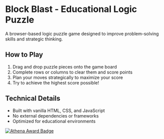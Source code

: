 # Block Blast - Educational Logic Puzzle

A browser-based logic puzzle game designed to improve problem-solving skills and strategic thinking.


## How to Play

1. Drag and drop puzzle pieces onto the game board
2. Complete rows or columns to clear them and score points
3. Plan your moves strategically to maximize your score
4. Try to achieve the highest score possible!


## Technical Details

- Built with vanilla HTML, CSS, and JavaScript
- No external dependencies or frameworks
- Optimized for educational environments

[![Athena Award Badge](https://img.shields.io/endpoint?url=https%3A%2F%2Faward.athena.hackclub.com%2Fapi%2Fbadge)](https://award.athena.hackclub.com?utm_source=readme)

